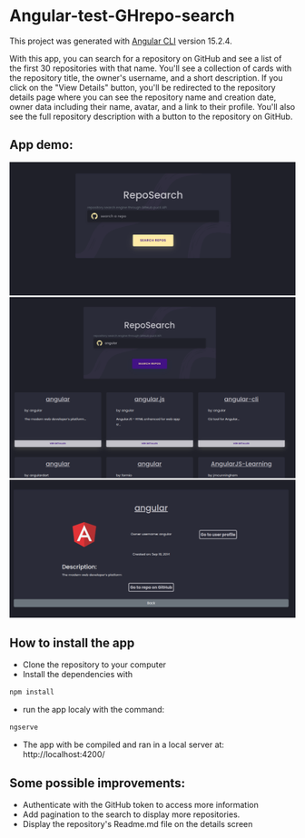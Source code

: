 # Angular-test-GHrepo-search

This project was generated with [Angular CLI](https://github.com/angular/angular-cli) version 15.2.4.

With this app, you can search for a repository on GitHub and see a list of the first 30 repositories with that name. You'll see a collection of cards with the repository title, the owner's username, and a short description. If you click on the "View Details" button, you'll be redirected to the repository details page where you can see the repository name and creation date, owner data including their name, avatar, and a link to their profile. You'll also see the full repository description with a button to the repository on GitHub.

## App demo:

![searcher](/demo-img/app-001.png)
![repo-cards](/demo-img/app-002.png)
![repo-details](/demo-img/app-003.png)

## How to install the app

* Clone the repository to your computer
* Install the dependencies with 
```bash
npm install
```
* run the app localy with the command: 
```bash 
ngserve
```
* The app with be compiled and ran in a local server at: http://localhost:4200/

## Some possible improvements:
* Authenticate with the GitHub token to access more information
* Add pagination to the search to display more repositories.
* Display the repository's Readme.md file on the details screen
